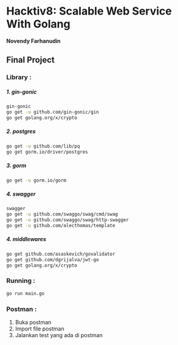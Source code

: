 # Hacktiv8: Scalable Web Service With Golang
**Novendy Farhanudin**
## Final Project

### Library :
##### 1. gin-gonic
```sh
gin-gonic
go get -u github.com/gin-gonic/gin
go get golang.org/x/crypto
```

##### 2. postgres
```sh
go get -u github.com/lib/pq
go get gorm.io/driver/postgres
```
##### 3. gorm
```sh
go get -u gorm.io/gorm
```
##### 4. swagger
```sh
swagger
go get -u github.com/swaggo/swag/cmd/swag
go get -u github.com/swaggo/swag/http-swagger
go get -u github.com/alecthomas/template
```
##### 4. middlewares
```sh
go get github.com/asaskevich/govalidator
go get github.com/dgrijalva/jwt-go
go get golang.org/x/crypto
```

### Running :
```sh
go run main.go
```

### Postman :
1. Buka postman
2. Import file postman
3. Jalankan test yang ada di postman
